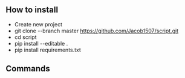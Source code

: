 ## How to install
* Create new project
* git clone --branch master https://github.com/Jacob1507/script.git
* cd script
* pip install --editable .
* pip install requirements.txt

## Commands